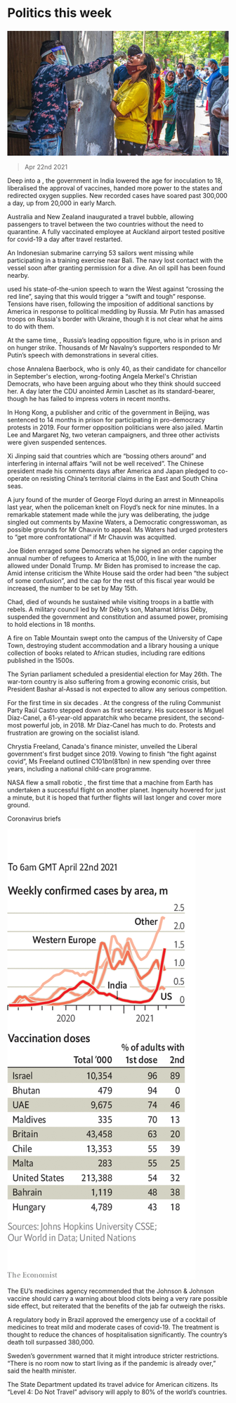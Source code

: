 ###### 

# Politics this week 

#####  

![image](images/20210424_WWP001_0.jpg) 

> Apr 22nd 2021 

Deep into a , the government in India lowered the age for inoculation to 18, liberalised the approval of vaccines, handed more power to the states and redirected oxygen supplies. New recorded cases have soared past 300,000 a day, up from 20,000 in early March.

Australia and New Zealand inaugurated a travel bubble, allowing passengers to travel between the two countries without the need to quarantine. A fully vaccinated employee at Auckland airport tested positive for covid-19 a day after travel restarted.


An Indonesian submarine carrying 53 sailors went missing while participating in a training exercise near Bali. The navy lost contact with the vessel soon after granting permission for a dive. An oil spill has been found nearby.

 used his state-of-the-union speech to warn the West against “crossing the red line”, saying that this would trigger a “swift and tough” response. Tensions have risen, following the imposition of additional sanctions by America in response to political meddling by Russia. Mr Putin has amassed troops on Russia's border with Ukraine, though it is not clear what he aims to do with them.

At the same time, , Russia’s leading opposition figure, who is in prison and on hunger strike. Thousands of Mr Navalny’s supporters responded to Mr Putin’s speech with demonstrations in several cities.

 chose Annalena Baerbock, who is only 40, as their candidate for chancellor in September's election, wrong-footing Angela Merkel's Christian Democrats, who have been arguing about who they think should succeed her. A day later the CDU anointed Armin Laschet as its standard-bearer, though he has failed to impress voters in recent months.

In Hong Kong, a publisher and critic of the government in Beijing, was sentenced to 14 months in prison for participating in pro-democracy protests in 2019. Four former opposition politicians were also jailed. Martin Lee and Margaret Ng, two veteran campaigners, and three other activists were given suspended sentences.

Xi Jinping said that countries which are “bossing others around” and interfering in internal affairs “will not be well received”. The Chinese president made his comments days after America and Japan pledged to co-operate on resisting China’s territorial claims in the East and South China seas.

A jury found  of the murder of George Floyd during an arrest in Minneapolis last year, when the policeman knelt on Floyd’s neck for nine minutes. In a remarkable statement made while the jury was deliberating, the judge singled out comments by Maxine Waters, a Democratic congresswoman, as possible grounds for Mr Chauvin to appeal. Ms Waters had urged protesters to “get more confrontational” if Mr Chauvin was acquitted.

Joe Biden enraged some Democrats when he signed an order capping the annual number of refugees to America at 15,000, in line with the number allowed under Donald Trump. Mr Biden has promised to increase the cap. Amid intense criticism the White House said the order had been “the subject of some confusion”, and the cap for the rest of this fiscal year would be increased, the number to be set by May 15th.

Chad, died of wounds he sustained while visiting troops in a battle with rebels. A military council led by Mr Déby’s son, Mahamat Idriss Déby, suspended the government and constitution and assumed power, promising to hold elections in 18 months.

A fire on Table Mountain swept onto the campus of the University of Cape Town, destroying student accommodation and a library housing a unique collection of books related to African studies, including rare editions published in the 1500s.

The Syrian parliament scheduled a presidential election for May 26th. The war-torn country is also suffering from a growing economic crisis, but President Bashar al-Assad is not expected to allow any serious competition.

For the first time in six decades . At the congress of the ruling Communist Party Raúl Castro stepped down as first secretary. His successor is Miguel Díaz-Canel, a 61-year-old apparatchik who became president, the second-most powerful job, in 2018. Mr Díaz-Canel has much to do. Protests and frustration are growing on the socialist island.

Chrystia Freeland, Canada's finance minister, unveiled the Liberal government's first budget since 2019. Vowing to finish “the fight against covid”, Ms Freeland outlined C$101bn ($81bn) in new spending over three years, including a national child-care programme.

NASA flew a small robotic , the first time that a machine from Earth has undertaken a successful flight on another planet. Ingenuity hovered for just a minute, but it is hoped that further flights will last longer and cover more ground.

Coronavirus briefs

![image](images/20210424_WWC056.png) 


The EU’s medicines agency recommended that the Johnson &amp; Johnson vaccine should carry a warning about blood clots being a very rare possible side effect, but reiterated that the benefits of the jab far outweigh the risks.

A regulatory body in Brazil approved the emergency use of a cocktail of medicines to treat mild and moderate cases of covid-19. The treatment is thought to reduce the chances of hospitalisation significantly. The country’s death toll surpassed 380,000.

Sweden’s government warned that it might introduce stricter restrictions. “There is no room now to start living as if the pandemic is already over,” said the health minister.

The State Department updated its travel advice for American citizens. Its “Level 4: Do Not Travel” advisory will apply to 80% of the world’s countries.

